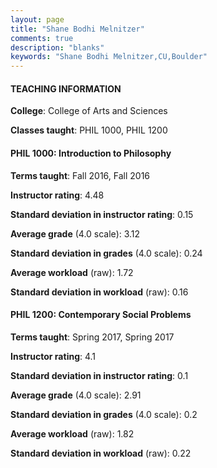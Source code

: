```yaml
---
layout: page
title: "Shane Bodhi Melnitzer" 
comments: true
description: "blanks"
keywords: "Shane Bodhi Melnitzer,CU,Boulder"
---
```

<head>
<script src="https://ajax.googleapis.com/ajax/libs/jquery/2.1.3/jquery.min.js"></script>
<script src="https://dl.dropboxusercontent.com/s/pc42nxpaw1ea4o9/highcharts.js?dl=0"></script>
<!-- <script src="../assets/js/highcharts.js"></script> -->
<style type="text/css">@font-face {
	font-family: "Bebas Neue";
	src: url(https://www.filehosting.org/file/details/544349/BebasNeue Regular.otf) format("opentype");
	}
	h1.Bebas { 
		font-family: "Bebas Neue", Verdana, Tahoma;
	}
</style>
</head>
	   
#### TEACHING INFORMATION

**College**: College of Arts and Sciences

**Classes taught**: PHIL 1000, PHIL 1200

#### PHIL 1000: Introduction to Philosophy

**Terms taught**: Fall 2016, Fall 2016

**Instructor rating**: 4.48

**Standard deviation in instructor rating**: 0.15

**Average grade** (4.0 scale): 3.12

**Standard deviation in grades** (4.0 scale): 0.24

**Average workload** (raw): 1.72

**Standard deviation in workload** (raw): 0.16

#### PHIL 1200: Contemporary Social Problems

**Terms taught**: Spring 2017, Spring 2017

**Instructor rating**: 4.1

**Standard deviation in instructor rating**: 0.1

**Average grade** (4.0 scale): 2.91

**Standard deviation in grades** (4.0 scale): 0.2

**Average workload** (raw): 1.82

**Standard deviation in workload** (raw): 0.22

